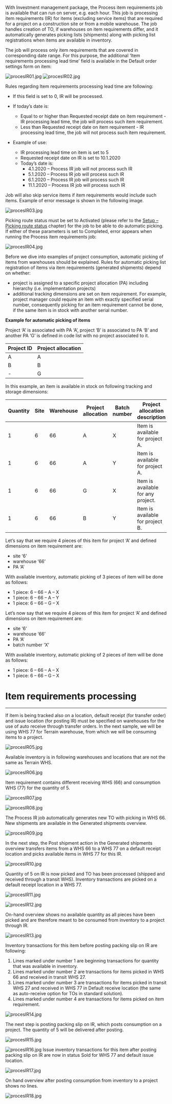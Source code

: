 With Investment management package, the Process item requirements job is available that can run on server, e.g. each hour. This job is processing item requirements (IR) for items (excluding service items) that are required for a project on a construction site or from a mobile warehouse. The job handles creation of TO, if warehouses on item requirements differ, and it automatically generates picking lists (shipments) along with picking list registrations when items are available in inventory.

The job will process only item requirements that are covered in corresponding date range. For this purpose, the additional ‘Item requirements processing lead time’ field is available in the Default order settings form on item:

![procesIR01.jpg](/.attachments/procesIR01-3d8ab8ba-03ab-4b01-b2d3-b5f76cef53fe.jpg) ![procesIR02.jpg](/.attachments/procesIR02-11d53f1a-cb0b-4495-83e8-1e109191f806.jpg)
 
Rules regarding Item requirements processing lead time are following:
- If this field is set to 0, IR will be processed. 

- If today’s date is:
   - Equal to or higher than Requested receipt date on item requirement - IR processing lead time, the job will process such item requirement. 
   - Less than Requested receipt date on item requirement - IR processing lead time, the job will not process such item requirement.
- Example of use:
   - IR processing lead time on item is set to 5
   - Requested receipt date on IR is set to 10.1.2020
   - Today’s date is:
      - 4.1.2020 – Process IR job will not process such IR
      - 5.1.2020 – Process IR job will process such IR
      - 6.1.2020 – Process IR job will process such IR
      - 11.1.2020 – Process IR job will process such IR

Job will also skip service items if item requirements would include such items. Example of error message is shown in the following image.

![procesIR03.jpg](/.attachments/procesIR03-8f379f35-9dec-4f1f-a2d8-bcd22379ac6f.jpg)

Picking route status must be set to Activated (please refer to the [Setup – Picking route status](https://dev.azure.com/DynamicsUIM/D365UIM/_wiki/wikis/D365UIM.wiki/90/Setup?anchor=picking-route-status) chapter) for the job to be able to do automatic picking. If either of these parameters is set to Completed, error appears when running the Process item requirements job:

![procesIR04.jpg](/.attachments/procesIR04-8b7e2b82-a7cf-49e5-9df6-ba9ffcf30cc8.jpg)

Before we dive into examples of project consumption, automatic picking of items from warehouses should be explained. Rules for automatic picking list registration of items via item requirements (generated shipments) depend on whether: 
- project is assigned to a specific project allocation (PA) including hierarchy (i.e. implementation projects) 
- additional tracking dimensions are set on item requirement. For example, project manager could require an item with exactly specified serial number, consequently picking for an item requirement cannot be done, if the same item is in stock with another serial number.

**Example for automatic picking of items**

Project ‘A’ is associated with PA ‘A’, project ‘B’ is associated to PA ‘B’ and another PA ‘G’ is defined in code list with no project associated to it. 

| Project ID | Project allocation |
|--|--|
| A | A |
| B| B |
| - | G |

In this example, an item is available in stock on following tracking and storage dimensions:

| Quantity | Site | Warehouse | Project allocation | Batch number |Project allocation description|
|--|--|--|--|--|--|
|1 |6  |66  |A  |X  | Item is available for project A. |
|1 |6  |66  | A | Y |  Item is available for project A.|
|1 |6  |66  |  G|  X| Item is available for any project. |
|1 |6  | 66 |  B|  Y| Item is available for project B. |

Let’s say that we require 4 pieces of this item for project ‘A’ and defined dimensions on item requirement are: 
- site ‘6’
- warehouse ‘66’
- PA ‘A’

With available inventory, automatic picking of 3 pieces of item will be done as follows:
-	1 piece: 6 – 66 – A – X
-	1 piece: 6 – 66 – A – Y
-	1 piece: 6 – 66 – G – X

Let’s now say that we require 4 pieces of this item for project ‘A’ and defined dimensions on item requirement are: 
-	site ‘6’
-	warehouse ‘66’
-	PA ‘A’
-	batch number ‘X’

With available inventory, automatic picking of 2 pieces of item will be done as follows:
-	1 piece: 6 – 66 – A – X
-	1 piece: 6 – 66 – G – X

# Item requirements processing
---
If item is being tracked also on a location, default receipt (for transfer order) and issue location (for posting IR) must be specified on warehouses for the use of auto receive through transfer orders. In the next sample, we will be using WHS 77 for Terrain warehouse, from which we will be consuming items to a project.

![procesIR05.jpg](/.attachments/procesIR05-612123d7-028e-4fe6-a4fc-f078f2fae60d.jpg)

Available inventory is in following warehouses and locations that are not the same as Terrain WHS.

![procesIR06.jpg](/.attachments/procesIR06-15be6fe1-aa7a-4c6b-a287-169d8f6afebe.jpg)

Item requirement contains different receiving WHS (66) and consumption WHS (77) for the quantity of 5.

![procesIR07.jpg](/.attachments/procesIR07-976a1c2e-79d2-4745-9de5-7bb394646ce3.jpg)

![procesIR08.jpg](/.attachments/procesIR08-9e42f9c4-ad70-45a6-bc21-e2e358f04e52.jpg)

The Process IR job automatically generates new TO with picking in WHS 66. New shipments are available in the Generated shipments overview.

![procesIR09.jpg](/.attachments/procesIR09-e6470b0d-da81-4673-b81d-39b4ef4ee701.jpg)

In the next step, the Post shipment action in the Generated shipments overview transfers items from a WHS 66 to a WHS 77 on a default receipt location and picks available items in WHS 77 for this IR.

![procesIR10.jpg](/.attachments/procesIR10-8238b491-bb93-46ff-beff-e0a02da67892.jpg)

Quantity of 5 on IR is now picked and TO has been processed (shipped and received through a transit WHS). Inventory transactions are picked on a default receipt location in a WHS 77.

![procesIR11.jpg](/.attachments/procesIR11-58d3f047-ca5f-4ff5-aa87-3b5f40ac1af3.jpg)

![procesIR12.jpg](/.attachments/procesIR12-c8158256-b0d5-43fb-8816-0d21e4286809.jpg)

On-hand overview shows no available quantity as all pieces have been picked and are therefore meant to be consumed from inventory to a project through IR.

![procesIR13.jpg](/.attachments/procesIR13-26f087af-46b7-4a0d-9c07-f12b9ef81570.jpg)

Inventory transactions for this item before posting packing slip on IR are following:
1.	Lines marked under number 1 are beginning transactions for quantity that was available in inventory.
2.	Lines marked under number 2 are transactions for items picked in WHS 66 and received in transit WHS 27.
3.	Lines marked under number 3 are transactions for items picked in transit WHS 27 and received in WHS 77 in Default receive location (the same as auto-receive option for TOs in standard solution).
4.	Lines marked under number 4 are transactions for items picked on item requirement.

![procesIR14.jpg](/.attachments/procesIR14-dce03c85-afce-449f-9070-1076149b2a84.jpg)

The next step is posting packing slip on IR, which posts consumption on a project. The quantity of 5 will be delivered after posting.

![procesIR15.jpg](/.attachments/procesIR15-1982fe57-6c34-4170-8d39-cc8b5f744910.jpg)

![procesIR16.jpg](/.attachments/procesIR16-c85e84d6-0467-4ea5-a01b-df65b6927562.jpg)
Issue inventory transactions for this item after posting packing slip on IR are now in status Sold for WHS 77 and default issue location.

![procesIR17.jpg](/.attachments/procesIR17-d16bcd3e-4d12-48ba-832a-92599ad8582c.jpg)

On hand overview after posting consumption from inventory to a project shows no lines.

![procesIR18.jpg](/.attachments/procesIR18-7280d197-ca2e-494e-9caf-f4342d199634.jpg)
